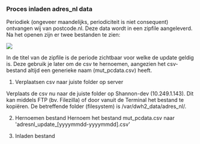 ### Proces inladen adres_nl data

Periodiek (ongeveer maandelijks, periodiciteit is niet consequent) ontvangen wij van postcode.nl. 
Deze data wordt in een zipfile aangeleverd. Na het openen zijn er twee bestanden te zien:

![](https://github.com/NLHEALTHCARE/FHIRVAULT/blob/2.0.1-zomerwendesprint-test/mappings/adres_nl/images/folder_adresnl.png)

In de titel van de zipfile is de periode zichtbaar voor welke de update geldig is. Deze gebruik je later om de csv te hernoemen, aangezien het csv-bestand altijd een generieke naam (mut_pcdata.csv) heeft.  

1. Verplaatsen csv naar juiste folder op server

Verplaats de csv nu naar de juiste folder op Shannon-dev (10.249.1.143). Dit kan middels FTP (bv. Filezilla) of door vanuit de Terminal het bestand te kopiëren. De betreffende folder (filesystem) is /var/dwh2_data/adres_nl/.

2. Hernoemen bestand
Hernoem het bestand mut_pcdata.csv naar 'adresnl_update_[yyyymmdd-yyyymmdd].csv' 

3. Inladen bestand 

